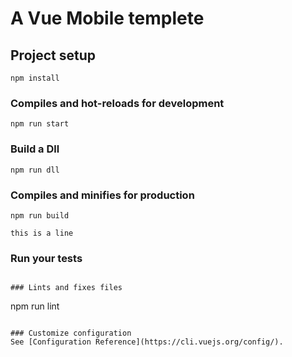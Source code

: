 # A Vue Mobile templete

## Project setup
```
npm install
```

### Compiles and hot-reloads for development
```
npm run start
```
### Build a Dll
```
npm run dll
```
### Compiles and minifies for production
```
npm run build
```
```
this is a line
```
### Run your tests

```

### Lints and fixes files
```
npm run lint
```

### Customize configuration
See [Configuration Reference](https://cli.vuejs.org/config/).
